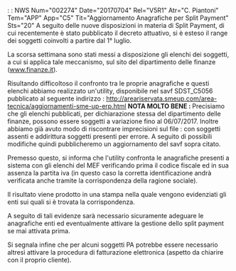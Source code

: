  :  : NWS Num="002274" Date="20170704" Rel="V5R1" Atr="C. Piantoni" Tem="APP" App="C5" Tit="Aggiornamento Anagrafiche per Split Payment" Sts="20"
A seguito delle nuove disposizioni in materia di Split Payment, di cui recentemente è stato pubblicato il decreto attuativo, si è esteso il range dei soggetti coinvolti a partire dal 1° luglio.

La scorsa settimana sono stati messi a disposizione gli elenchi dei soggetti, a cui si applica tale
meccanismo, sul sito del dipartimento delle finanze (www.finanze.it).

Risultando difficoltoso il confronto tra le proprie anagrafiche e questi elenchi abbiamo realizzato
un'utility, disponibile nel savf SDST_C5056 pubblicato al seguente indirizzo : 
http://areariservata.smeup.com/area-tecnica/aggiornamenti-sme-up-erp.html 
<b>NOTA MOLTO BENE : </b>
Precisiamo che gli elenchi pubblicati, per dichiarazione stessa del dipartimento delle finanze, possono essere soggetti a variazione fino al 06/07/2017.
Inoltre abbiamo già avuto modo di riscontrare imprecisioni sul file :  con soggetti assenti e addirittura soggetti presenti per errore.
A seguito di possibili modifiche quindi pubblicheremo un aggiornamento del savf sopra citato.

Premesso questo, si informa che l'utility confronta le anagrafiche presenti a sistema con gli elenchi del MEF verificando prima il codice fiscale ed in sua assenza la partita iva (in questo caso la corretta identificazione andrà verificata anche tramite la corrispondenza della
ragione sociale).

Il risultato viene prodotto in una stampa nella quale vengono evidenziati gli enti sui quali si è trovata la corrispondenza.

A seguito di tali evidenze sarà necessario sicuramente adeguare le anagrafiche enti ed eventualmente
attivare la gestione dello split payment se mai attivata prima.

Si segnala infine che per alcuni soggetti PA potrebbe essere necessario altresì attivare la procedura di fatturazione elettronica (aspetto da chiarire con il proprio cliente).
